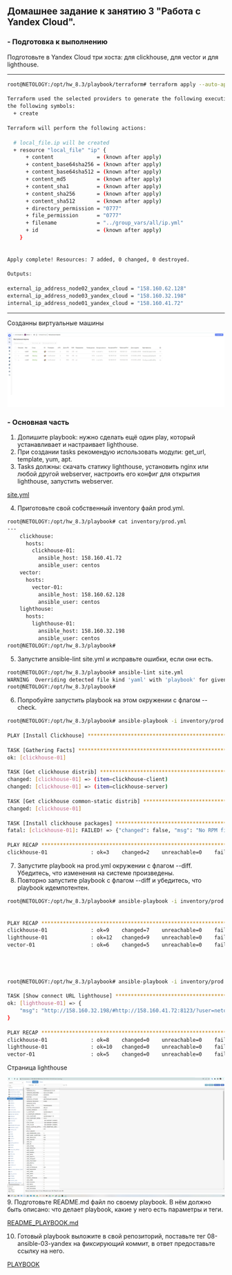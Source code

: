 
## Домашнее задание к занятию 3 "Работа с Yandex Cloud".

### - Подготовка к выполнению

Подготовьте в Yandex Cloud три хоста: для clickhouse, для vector и для lighthouse.

---
````bash
root@NETOLOGY:/opt/hw_8.3/playbook/terraform# terraform apply --auto-approve

Terraform used the selected providers to generate the following execution plan. Resource actions are indicated with
the following symbols:
  + create

Terraform will perform the following actions:

  # local_file.ip will be created
  + resource "local_file" "ip" {
      + content              = (known after apply)
      + content_base64sha256 = (known after apply)
      + content_base64sha512 = (known after apply)
      + content_md5          = (known after apply)
      + content_sha1         = (known after apply)
      + content_sha256       = (known after apply)
      + content_sha512       = (known after apply)
      + directory_permission = "0777"
      + file_permission      = "0777"
      + filename             = "../group_vars/all/ip.yml"
      + id                   = (known after apply)
    }


Apply complete! Resources: 7 added, 0 changed, 0 destroyed.

Outputs:

external_ip_address_node02_yandex_cloud = "158.160.62.128"
external_ip_address_node03_yandex_cloud = "158.160.32.198"
internal_ip_address_node01_yandex_cloud = "158.160.41.72"

````
---

Созданны виртуальные машины

![](https://github.com/sergeev-anton/devops-netology/blob/main/Anton_HW/CI_MNT/HW_8.3/img/8-3_1.jpg)

### - Основная часть

1. Допишите playbook: нужно сделать ещё один play, который устанавливает и настраивает lighthouse.
2. При создании tasks рекомендую использовать модули: get_url, template, yum, apt.
3. Tasks должны: скачать статику lighthouse, установить nginx или любой другой webserver, настроить его конфиг для 
открытия lighthouse, запустить webserver.

[site.yml](https://github.com/sergeev-anton/devops-netology/blob/main/Anton_HW/CI_MNT/HW_8.3/playbook/site.yml)

4. Приготовьте свой собственный inventory файл prod.yml.
````bash
root@NETOLOGY:/opt/hw_8.3/playbook# cat inventory/prod.yml
---
    clickhouse:
      hosts:
        clickhouse-01:
          ansible_host: 158.160.41.72
          ansible_user: centos
    vector:
      hosts:
        vector-01:
          ansible_host: 158.160.62.128
          ansible_user: centos
    lighthouse:
      hosts:
        lighthouse-01:
          ansible_host: 158.160.32.198
          ansible_user: centos
root@NETOLOGY:/opt/hw_8.3/playbook#


````
5. Запустите ansible-lint site.yml и исправьте ошибки, если они есть.
````bash
root@NETOLOGY:/opt/hw_8.3/playbook# ansible-lint site.yml
WARNING  Overriding detected file kind 'yaml' with 'playbook' for given positional argument: site.yml
root@NETOLOGY:/opt/hw_8.3/playbook#

````
6. Попробуйте запустить playbook на этом окружении с флагом --check.
````bash
root@NETOLOGY:/opt/hw_8.3/playbook# ansible-playbook -i inventory/prod.yml site.yml --check

PLAY [Install Clickhouse] *******************************************************************************************

TASK [Gathering Facts] **********************************************************************************************
ok: [clickhouse-01]

TASK [Get clickhouse distrib] ***************************************************************************************
changed: [clickhouse-01] => (item=clickhouse-client)
changed: [clickhouse-01] => (item=clickhouse-server)

TASK [Get clickhouse common-static distrib] *************************************************************************
changed: [clickhouse-01]

TASK [Install clickhouse packages] **********************************************************************************
fatal: [clickhouse-01]: FAILED! => {"changed": false, "msg": "No RPM file matching 'clickhouse-client-22.3.3.44.rpm'                                                                                                                                                                                                         found on system", "rc": 127, "results": ["No RPM file matching 'clickhouse-client-22.3.3.44.rpm' found on system"]}

PLAY RECAP **********************************************************************************************************
clickhouse-01              : ok=3    changed=2    unreachable=0    failed=1    skipped=0    rescued=0    ignored=0


````
7. Запустите playbook на prod.yml окружении с флагом --diff. Убедитесь, что изменения на системе произведены.
8. Повторно запустите playbook с флагом --diff и убедитесь, что playbook идемпотентен.
````bash
root@NETOLOGY:/opt/hw_8.3/playbook# ansible-playbook -i inventory/prod.yml site.yml --diff


PLAY RECAP **********************************************************************************************************
clickhouse-01              : ok=9    changed=7    unreachable=0    failed=0    skipped=0    rescued=0    ignored=0
lighthouse-01              : ok=12   changed=9    unreachable=0    failed=0    skipped=0    rescued=0    ignored=0
vector-01                  : ok=6    changed=5    unreachable=0    failed=0    skipped=0    rescued=0    ignored=0




root@NETOLOGY:/opt/hw_8.3/playbook# ansible-playbook -i inventory/prod.yml site.yml

TASK [Show connect URL lighthouse] **********************************************************************************
ok: [lighthouse-01] => {
    "msg": "http://158.160.32.198/#http://158.160.41.72:8123/?user=netology"
}

PLAY RECAP **********************************************************************************************************
clickhouse-01              : ok=8    changed=0    unreachable=0    failed=0    skipped=0    rescued=0    ignored=0
lighthouse-01              : ok=10   changed=0    unreachable=0    failed=0    skipped=0    rescued=0    ignored=0
vector-01                  : ok=5    changed=0    unreachable=0    failed=0    skipped=0    rescued=0    ignored=0


````
Страница lighthouse

![](https://github.com/sergeev-anton/devops-netology/blob/main/Anton_HW/CI_MNT/HW_8.3/img/8-3_2.jpg)
9. Подготовьте README.md файл по своему playbook. В нём должно быть описано: что делает playbook, какие у него есть 
параметры и теги.

[README_PLAYBOOK.md](https://github.com/sergeev-anton/devops-netology/blob/main/Anton_HW/CI_MNT/HW_8.3/playbook/README_PLAYBOOK.md)

10. Готовый playbook выложите в свой репозиторий, поставьте тег 08-ansible-03-yandex на фиксирующий коммит, в ответ 
предоставьте ссылку на него.

[PLAYBOOK](https://github.com/sergeev-anton/devops-netology/tree/main/Anton_HW/CI_MNT/HW_8.3/playbook)


